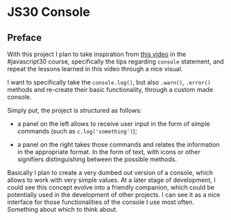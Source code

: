 # JS30 Console

<!-- c for console -->

## Preface

With this project I plan to take inspiration from [this video](https://youtu.be/xkzDaKwinA8) in the #javascript30 course, specifically the tips regarding `console` statement, and repeat the lessons learned in this video through a nice visual.

I want to specifically take the `console.log()`, but also `.warn()`, `.error()` methods and re-create their basic functionality, through a custom made console.

Simply put, the project is structured as follows:

- a panel on the left allows to receive user input in the form of simple commands (such as `c.log('something')`);

- a panel on the right takes those commands and relates the information in the appropriate format. In the form of text, with icons or other signifiers distinguishing between the possible methods.

Basically I plan to create a very dumbed out version of a console, which allows to work with very simple values. At a later stage of development, I could see this concept evolve into a friendly companion, which could be potentially used in the development of other projects. I can see it as a nice interface for those functionalities of the console I use most often. Something about which to think about.
